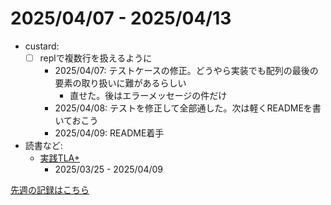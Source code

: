 # 2025/04/07 - 2025/04/13

- custard:
    - [ ] replで複数行を扱えるように
        - 2025/04/07: テストケースの修正。どうやら実装でも配列の最後の要素の取り扱いに難があるらしい
            - 直せた。後はエラーメッセージの件だけ
        - 2025/04/08: テストを修正して全部通した。次は軽くREADMEを書いておこう
        - 2025/04/09: README着手
- 読書など:
    - [実践TLA+](https://www.shoeisha.co.jp/book/detail/9784798169163)
        - 2025/03/25 - 2025/04/09

[先週の記録はこちら](https://github.com/igrep/daily-commits/blob/ab5720958e9564b3601f07bb83def705ae1379da/yesterday.md)
